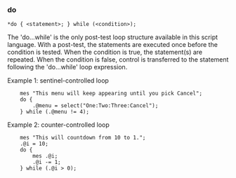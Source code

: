 
### do
```
*do { <statement>; } while (<condition>);
```

The 'do...while' is the only post-test loop structure available in this script
language. With a post-test, the statements are executed once before the condition
is tested. When the condition is true, the statement(s) are repeated. When the
condition is false, control is transferred to the statement following the
'do...while' loop expression.

Example 1: sentinel-controlled loop
```
	mes "This menu will keep appearing until you pick Cancel";
	do {
		.@menu = select("One:Two:Three:Cancel");
	} while (.@menu != 4);
```

Example 2: counter-controlled loop
```
	mes "This will countdown from 10 to 1.";
	.@i = 10;
	do {
		mes .@i;
		.@i -= 1;
	} while (.@i > 0);
```

